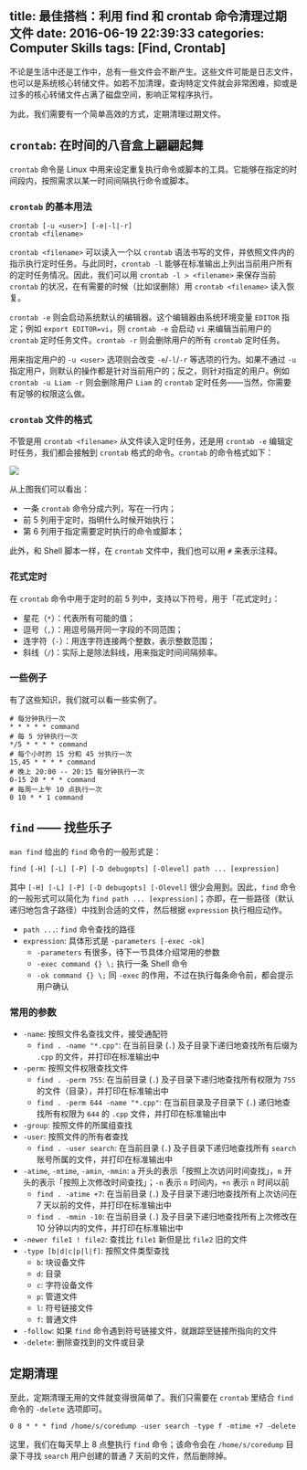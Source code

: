 title: 最佳搭档：利用 find 和 crontab 命令清理过期文件
date: 2016-06-19 22:39:33
categories: Computer Skills
tags: [Find, Crontab]
---

不论是生活中还是工作中，总有一些文件会不断产生。这些文件可能是日志文件，也可以是系统核心转储文件。如若不加清理，查询特定文件就会非常困难，抑或是过多的核心转储文件占满了磁盘空间，影响正常程序执行。

为此，我们需要有一个简单高效的方式，定期清理过期文件。

<!-- more -->

## `crontab`: 在时间的八音盒上翩翩起舞

`crontab` 命令是 Linux 中用来设定重复执行命令或脚本的工具。它能够在指定的时间段内，按照需求以某一时间间隔执行命令或脚本。

### `crontab` 的基本用法

```
crontab [-u <user>] [-e|-l|-r]
crontab <filename>
```

`crontab <filename>` 可以读入一个以 `crontab` 语法书写的文件，并依照文件内的指示执行定时任务。与此同时，`crontab -l` 能够在标准输出上列出当前用户所有的定时任务情况。因此，我们可以用 `crontab -l > <filename>` 来保存当前 `crontab` 的状况，在有需要的时候（比如误删除）用 `crontab <filename>` 读入恢复。

`crontab -e` 则会启动系统默认的编辑器。这个编辑器由系统环境变量 `EDITOR` 指定；例如 `export EDITOR=vi`，则 `crontab -e` 会启动 `vi` 来编辑当前用户的 `crontab` 定时任务文件。`crontab -r` 则会删除用户的所有 `crontab` 定时任务。

用来指定用户的 `-u <user>` 选项则会改变 `-e`/`-l`/`-r` 等选项的行为。如果不通过 `-u` 指定用户，则默认的操作都是针对当前用户的；反之，则针对指定的用户。例如 `crontab -u Liam -r` 则会删除用户 `Liam` 的 `crontab` 定时任务——当然，你需要有足够的权限这么做。

### `crontab` 文件的格式

不管是用 `crontab <filename>` 从文件读入定时任务，还是用 `crontab -e` 编辑定时任务，我们都会接触到 `crontab` 格式的命令。`crontab` 的命令格式如下：

![](/uploads/images/Linux/crontab_cheatsheet.png)

从上图我们可以看出：

* 一条 `crontab` 命令分成六列，写在一行内；
* 前 5 列用于定时，指明什么时候开始执行；
* 第 6 列用于指定需要定时执行的命令或脚本；

此外，和 Shell 脚本一样，在 `crontab` 文件中，我们也可以用 `#` 来表示注释。

### 花式定时

在 `crontab` 命令中用于定时的前 5 列中，支持以下符号，用于「花式定时」：

* 星花（`*`）：代表所有可能的值；
* 逗号（`,`）：用逗号隔开同一字段的不同范围；
* 连字符（`-`）：用连字符连接两个整数，表示整数范围；
* 斜线（`/`)：实际上是除法斜线，用来指定时间间隔频率。

### 一些例子

有了这些知识，我们就可以看一些实例了。

```
# 每分钟执行一次
* * * * * command
# 每 5 分钟执行一次
*/5 * * * * command
# 每个小时的 15 分和 45 分执行一次
15,45 * * * * command
# 晚上 20:00 -- 20:15 每分钟执行一次
0-15 20 * * * command
# 每周一上午 10 点执行一次
0 10 * * 1 command
```

## `find` —— 找些乐子

`man find` 给出的 `find` 命令的一般形式是：

```
find [-H] [-L] [-P] [-D debugopts] [-Olevel] path ... [expression]
```

其中 `[-H] [-L] [-P] [-D debugopts] [-Olevel]` 很少会用到。因此，`find` 命令的一般形式可以简化为 `find path ... [expression]`；亦即，在一些路径（默认递归地包含子路径）中找到合适的文件，然后根据 `expression` 执行相应动作。

* `path ...`: `find` 命令查找的路径
* `expression`: 具体形式是 `-parameters [-exec -ok]`
    * `-parameters` 有很多，待下一节具体介绍常用的参数
    * `-exec command {} \;` 执行一条 Shell 命令
    * `-ok command {} \;` 同 `-exec` 的作用，不过在执行每条命令前，都会提示用户确认

### 常用的参数

* `-name`: 按照文件名查找文件，接受通配符
    * `find . -name "*.cpp"`: 在当前目录 (`.`) 及子目录下递归地查找所有后缀为 `.cpp` 的文件，并打印在标准输出中
* `-perm`: 按照文件权限查找文件
    * `find . -perm 755`: 在当前目录 (`.`) 及子目录下递归地查找所有权限为 `755` 的文件（目录），并打印在标准输出中
    * `find . -perm 644 -name "*.cpp"`: 在当前目录及子目录下 (`.`) 递归地查找所有权限为 `644` 的 `.cpp` 文件，并打印在标准输出中
* `-group`: 按照文件的所属组查找
* `-user`: 按照文件的所有者查找
    * `find . -user search`: 在当前目录 (`.`) 及子目录下递归地查找所有 `search` 账号所属的文件，并打印在标准输出中
* `-atime`, `-mtime`, `-amin`, `-mmin`: `a` 开头的表示「按照上次访问时间查找」，`m` 开头的表示「按照上次修改时间查找」；`-n` 表示 `n` 时间内，`+n` 表示 `n` 时间以前
    * `find . -atime +7`: 在当前目录 (`.`) 及子目录下递归地查找所有上次访问在 7 天以前的文件，并打印在标准输出中
    * `find . -mmin -10`: 在当前目录 (`.`) 及子目录下递归地查找所有上次修改在 10 分钟以内的文件，并打印在标准输出中
* `-newer file1 ! file2`: 查找比 `file1` 新但是比 `file2` 旧的文件
* `-type [b|d|c|p|l|f]`: 按照文件类型查找
    * `b`: 块设备文件
    * `d`: 目录
    * `c`: 字符设备文件
    * `p`: 管道文件
    * `l`: 符号链接文件
    * `f`: 普通文件
* `-follow`: 如果 `find` 命令遇到符号链接文件，就跟踪至链接所指向的文件
* `-delete`: 删除查找到的文件或目录

## 定期清理

至此，定期清理无用的文件就变得很简单了。我们只需要在 `crontab` 里结合 `find` 命令的 `-delete` 选项即可。

```
0 8 * * * find /home/s/coredump -user search -type f -mtime +7 -delete
```

这里，我们在每天早上 8 点整执行 `find` 命令；该命令会在 `/home/s/coredump` 目录下寻找 `search` 用户创建的普通 7 天前的文件，然后删除掉。

